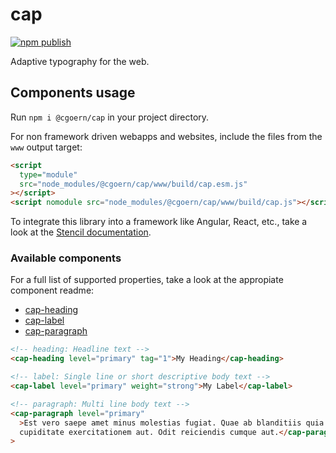 # cap

[![npm publish](https://github.com/cgoern/cap/actions/workflows/npm-publish.yml/badge.svg?branch=main)](https://github.com/cgoern/cap/actions/workflows/npm-publish.yml)

Adaptive typography for the web.

## Components usage

Run `npm i @cgoern/cap` in your project directory.

For non framework driven webapps and websites, include the files from the `www` output target:

```html
<script
  type="module"
  src="node_modules/@cgoern/cap/www/build/cap.esm.js"
></script>
<script nomodule src="node_modules/@cgoern/cap/www/build/cap.js"></script>
```

To integrate this library into a framework like Angular, React, etc., take a look at the [Stencil documentation](https://stenciljs.com/docs/overview).

### Available components

For a full list of supported properties, take a look at the appropiate component readme:

- [cap-heading](https://github.com/cgoern/cap/blob/main/src/components/cap-heading/readme.md)
- [cap-label](https://github.com/cgoern/cap/blob/main/src/components/cap-label/readme.md)
- [cap-paragraph](https://github.com/cgoern/cap/blob/main/src/components/cap-paragraph/readme.md)

```html
<!-- heading: Headline text -->
<cap-heading level="primary" tag="1">My Heading</cap-heading>
```

```html
<!-- label: Single line or short descriptive body text -->
<cap-label level="primary" weight="strong">My Label</cap-label>
```

```html
<!-- paragraph: Multi line body text -->
<cap-paragraph level="primary"
  >Est vero saepe amet minus molestias fugiat. Quae ab blanditiis quia. Autem et
  cupiditate exercitationem aut. Odit reiciendis cumque aut.</cap-paragraph
>
```
